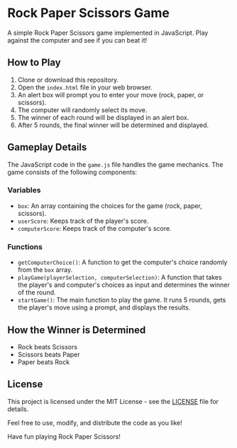 # Rock Paper Scissors Game

A simple Rock Paper Scissors game implemented in JavaScript. Play against the computer and see if you can beat it!

## How to Play

1. Clone or download this repository.
2. Open the `index.html` file in your web browser.
3. An alert box will prompt you to enter your move (rock, paper, or scissors).
4. The computer will randomly select its move.
5. The winner of each round will be displayed in an alert box.
6. After 5 rounds, the final winner will be determined and displayed.

## Gameplay Details

The JavaScript code in the `game.js` file handles the game mechanics. The game consists of the following components:

### Variables

- `box`: An array containing the choices for the game (rock, paper, scissors).
- `userScore`: Keeps track of the player's score.
- `computerScore`: Keeps track of the computer's score.

### Functions

- `getComputerChoice()`: A function to get the computer's choice randomly from the `box` array.
- `playGame(playerSelection, computerSelection)`: A function that takes the player's and computer's choices as input and determines the winner of the round.
- `startGame()`: The main function to play the game. It runs 5 rounds, gets the player's move using a prompt, and displays the results.

## How the Winner is Determined

- Rock beats Scissors
- Scissors beats Paper
- Paper beats Rock

## License

This project is licensed under the MIT License - see the [LICENSE](LICENSE) file for details.

Feel free to use, modify, and distribute the code as you like!

Have fun playing Rock Paper Scissors!